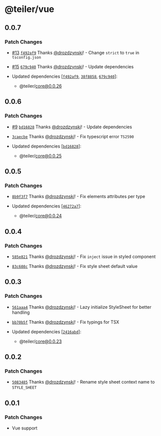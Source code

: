 # @teiler/vue

## 0.0.7

### Patch Changes

- [#13](https://github.com/nerdslabs/teiler/pull/13) [`f492af9`](https://github.com/nerdslabs/teiler/commit/f492af9abb94f9e96844c1dacaaa23032cf926f4) Thanks [@drozdzynski](https://github.com/drozdzynski)! - Change `strict` to `true` in `tsconfig.json`

- [#15](https://github.com/nerdslabs/teiler/pull/15) [`679c940`](https://github.com/nerdslabs/teiler/commit/679c940a139c5db962324fa953a51fce4c5d1ab4) Thanks [@drozdzynski](https://github.com/drozdzynski)! - Update dependencies

- Updated dependencies [[`f492af9`](https://github.com/nerdslabs/teiler/commit/f492af9abb94f9e96844c1dacaaa23032cf926f4), [`38f8858`](https://github.com/nerdslabs/teiler/commit/38f8858426d63b283ae20131e82a9ad7dab3c8a9), [`679c940`](https://github.com/nerdslabs/teiler/commit/679c940a139c5db962324fa953a51fce4c5d1ab4)]:
  - @teiler/core@0.0.26

## 0.0.6

### Patch Changes

- [#9](https://github.com/nerdslabs/teiler/pull/9) [`bd16828`](https://github.com/nerdslabs/teiler/commit/bd168288b500a340ae922fa0e6d97ade3be0bdc0) Thanks [@drozdzynski](https://github.com/drozdzynski)! - Update dependencies

- [`3caecbe`](https://github.com/nerdslabs/teiler/commit/3caecbefaa4c0fa214be0d551bd16a6ded2bc128) Thanks [@drozdzynski](https://github.com/drozdzynski)! - Fix typescript error `TS2590`

- Updated dependencies [[`bd16828`](https://github.com/nerdslabs/teiler/commit/bd168288b500a340ae922fa0e6d97ade3be0bdc0)]:
  - @teiler/core@0.0.25

## 0.0.5

### Patch Changes

- [`8b9f3f7`](https://github.com/nerdslabs/teiler/commit/8b9f3f7958262b9bfa10aee5fc4fc846682a60e1) Thanks [@drozdzynski](https://github.com/drozdzynski)! - Fix elements attributes per type

- Updated dependencies [[`46272a7`](https://github.com/nerdslabs/teiler/commit/46272a7fe16ed077053ba75c2a2a299a77d55751)]:
  - @teiler/core@0.0.24

## 0.0.4

### Patch Changes

- [`585e821`](https://github.com/nerdslabs/teiler/commit/585e8212fb961bf20919de90bea9653155c2ebd8) Thanks [@drozdzynski](https://github.com/drozdzynski)! - Fix `inject` issue in styled component

- [`83c608c`](https://github.com/nerdslabs/teiler/commit/83c608c5dafe0ba99562a0b9752197518c301de2) Thanks [@drozdzynski](https://github.com/drozdzynski)! - Fix style sheet default value

## 0.0.3

### Patch Changes

- [`561aaa4`](https://github.com/nerdslabs/teiler/commit/561aaa4b1ffaba4264551501adcdd01655b108eb) Thanks [@drozdzynski](https://github.com/drozdzynski)! - Lazy initialize StyleSheet for better handling

- [`bb70b5f`](https://github.com/nerdslabs/teiler/commit/bb70b5f6a376b67c4d8e0fea7bcf8fbe3f2ae4b7) Thanks [@drozdzynski](https://github.com/drozdzynski)! - Fix typings for TSX

- Updated dependencies [[`2416abd`](https://github.com/nerdslabs/teiler/commit/2416abd6e7c91ca77c4d27f3541588eadd795dd4)]:
  - @teiler/core@0.0.23

## 0.0.2

### Patch Changes

- [`5083485`](https://github.com/nerdslabs/teiler/commit/508348594b2dacbd62942e600e7b782257dcbf5b) Thanks [@drozdzynski](https://github.com/drozdzynski)! - Rename style sheet context name to `STYLE_SHEET`

## 0.0.1

### Patch Changes

- Vue support
